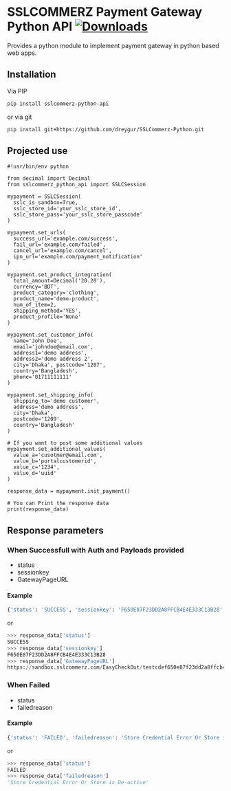 # SSLCOMMERZ Payment Gateway Python API [![Downloads](https://static.pepy.tech/personalized-badge/sslcommerz-python-api?period=total&units=international_system&left_color=blue&right_color=grey&left_text=Downloads)](https://pepy.tech/project/sslcommerz-python-api)

Provides a python module to implement payment gateway in python based web apps.

## Installation

Via PIP

```sh
pip install sslcommerz-python-api
```

or via git

```sh
pip install git+https://github.com/dreygur/SSLCommerz-Python.git
```

## Projected use

```python3
#!usr/bin/env python

from decimal import Decimal
from sslcommerz_python_api import SSLCSession

mypayment = SSLCSession(
  sslc_is_sandbox=True,
  sslc_store_id='your_sslc_store_id',
  sslc_store_pass='your_sslc_store_passcode'
)

mypayment.set_urls(
  success_url='example.com/success',
  fail_url='example.com/failed',
  cancel_url='example.com/cancel',
  ipn_url='example.com/payment_notification'
)

mypayment.set_product_integration(
  total_amount=Decimal('20.20'),
  currency='BDT',
  product_category='clothing',
  product_name='demo-product',
  num_of_item=2,
  shipping_method='YES',
  product_profile='None'
)

mypayment.set_customer_info(
  name='John Doe',
  email='johndoe@email.com',
  address1='demo address',
  address2='demo address 2',
  city='Dhaka', postcode='1207',
  country='Bangladesh',
  phone='01711111111'
)

mypayment.set_shipping_info(
  shipping_to='demo customer',
  address='demo address',
  city='Dhaka',
  postcode='1209',
  country='Bangladesh'
)

# If you want to post some additional values
mypayment.set_additional_values(
  value_a='cusotmer@email.com',
  value_b='portalcustomerid',
  value_c='1234',
  value_d='uuid'
)

response_data = mypayment.init_payment()

# You can Print the response data
print(response_data)
```

## Response parameters

### When Successfull with Auth and Payloads provided

- status
- sessionkey
- GatewayPageURL

#### Example

```sh
{'status': 'SUCCESS', 'sessionkey': 'F650E87F23DD2A8FFCB4E4E333C13B28', 'GatewayPageURL': 'https://sandbox.sslcommerz.com/EasyCheckOut/testcdef650e87f23dd2a8ffcb4234fasf3b28'}
```

or

```python
>>> response_data['status']
SUCCESS
>>> response_data['sessionkey']
F650E87F23DD2A8FFCB4E4E333C13B28
>>> response_data['GatewayPageURL']
https://sandbox.sslcommerz.com/EasyCheckOut/testcdef650e87f23dd2a8ffcb4234fasf3b28
```

### When Failed

- status
- failedreason

#### Example

```sh
{'status': 'FAILED', 'failedreason': 'Store Credential Error Or Store is De-active'}
```

or

```python
>>> response_data['status']
FAILED
>>> response_data['failedreason']
'Store Credential Error Or Store is De-active'
```
